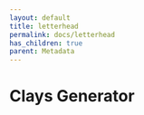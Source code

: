```yaml
---
layout: default
title: letterhead
permalink: docs/letterhead
has_children: true
parent: Metadata
---
```



# Clays Generator

